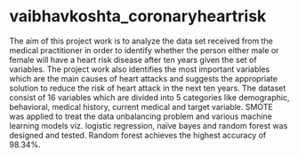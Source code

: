 # vaibhavkoshta_coronaryheartrisk

The aim of this project work is to analyze the data set received from the medical practitioner in order to identify whether the person either male or female will have a heart risk disease after ten years given the set of variables. The project work also identifies the most important variables which are the main causes of heart attacks and suggests the appropriate solution to reduce the risk of heart attack in the next ten years. The dataset consist of 16 variables which are divided into 5 categories like demographic, behavioral, medical history, current medical and target variable. SMOTE was applied to treat the data unbalancing problem and various machine learning models viz. logistic regression, naïve bayes and random forest was designed and tested. Random forest achieves the highest accuracy of 98.34%.

